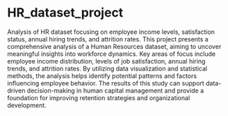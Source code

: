 # HR_dataset_project
Analysis of HR dataset focusing on employee income levels, satisfaction status, annual hiring trends, and attrition rates.
This project presents a comprehensive analysis of a Human Resources dataset, aiming to uncover meaningful insights into workforce dynamics. Key areas of focus include employee income distribution, levels of job satisfaction, annual hiring trends, and attrition rates. By utilizing data visualization and statistical methods, the analysis helps identify potential patterns and factors influencing employee behavior. The results of this study can support data-driven decision-making in human capital management and provide a foundation for improving retention strategies and organizational development.
